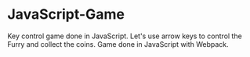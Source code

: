 # JavaScript-Game
Key control game done in JavaScript.
Let's use arrow keys to control the Furry and collect the coins.
Game done in JavaScript with Webpack. 

